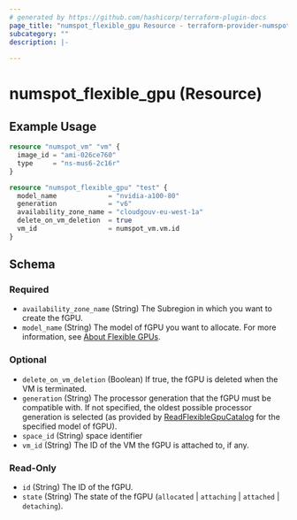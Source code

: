 ```yaml
---
# generated by https://github.com/hashicorp/terraform-plugin-docs
page_title: "numspot_flexible_gpu Resource - terraform-provider-numspot"
subcategory: ""
description: |-
  
---
```


# numspot_flexible_gpu (Resource)



## Example Usage

```terraform
resource "numspot_vm" "vm" {
  image_id = "ami-026ce760"
  type     = "ns-mus6-2c16r"
}

resource "numspot_flexible_gpu" "test" {
  model_name             = "nvidia-a100-80"
  generation             = "v6"
  availability_zone_name = "cloudgouv-eu-west-1a"
  delete_on_vm_deletion  = true
  vm_id                  = numspot_vm.vm.id
}
```

<!-- schema generated by tfplugindocs -->
## Schema

### Required

- `availability_zone_name` (String) The Subregion in which you want to create the fGPU.
- `model_name` (String) The model of fGPU you want to allocate. For more information, see [About Flexible GPUs](https://docs.outscale.com/en/userguide/About-Flexible-GPUs.html).

### Optional

- `delete_on_vm_deletion` (Boolean) If true, the fGPU is deleted when the VM is terminated.
- `generation` (String) The processor generation that the fGPU must be compatible with. If not specified, the oldest possible processor generation is selected (as provided by [ReadFlexibleGpuCatalog](#readflexiblegpucatalog) for the specified model of fGPU).
- `space_id` (String) space identifier
- `vm_id` (String) The ID of the VM the fGPU is attached to, if any.

### Read-Only

- `id` (String) The ID of the fGPU.
- `state` (String) The state of the fGPU (`allocated` \| `attaching` \| `attached` \| `detaching`).
